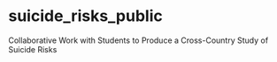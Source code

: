 # suicide_risks_public
Collaborative Work with Students to Produce a Cross-Country Study of Suicide Risks
